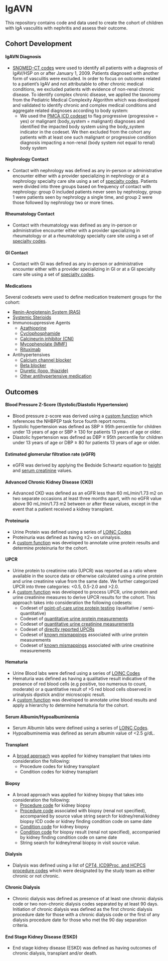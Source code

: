 # IgAVN
This repository contains code and data used to create the cohort of children with IgA vasculitis with nephritis and assess their outcome.

## Cohort Development

#### IgAVN Diagnosis
- [SNOMED-CT codes](codesets/hsp_codeset.csv) were used to identify all patients with a diagnosis of IgAV/HSP on or after January 1, 2009. Patients diagnosed with another form of vasculitis were excluded. In order to focus on outcomes related to a patient’s IgAV and not attributable to other chronic medical conditions, we excluded patients with evidence of non-renal chronic disease. To identify complex chronic disease, we applied the taxonomy from the Pediatric Medical Complexity Algorithm which was developed and validated to identify chronic and complex medical conditions and aggregate related diagnoses according to body system: 
    - We used the [PMCA ICD codeset](codesets/pmca_icd.csv) to flag progressive (progressive = yes) or malignant (body_system = malignant) diagnoses and identified the impacted body system using the body_system indicator in the codeset. We then excluded from the cohort any patients with at least one such malignant or progressive condition diagnosis impacting a non-renal (body system not equal to renal) body system

#### Nephrology Contact
- Contact with nephrology was defined as any in-person or administrative encounter either with a provider specializing in nephrology or at a nephrology specialty care site using a set of [specialty codes](codesets/nephr_specialty.csv). Patients were divided into three groups based on frequency of contact with nephrology: group 0 included patients never seen by nephrology, group 1 were patients seen by nephrology a single time, and group 2 were those followed by nephrology two or more times.

#### Rheumatology Contact
- Contact with rheumatology was defined as any in-person or administrative encounter either with a provider specializing in rheumatology or at a rheumatology specialty care site using a set of [specialty codes](codesets/rheum_codeset.csv). 

#### GI Contact
- Contact with GI was defined as any in-person or administrative encounter either with a provider specializing in GI or at a GI specialty care site using a set of [specialty codes](codesets/gi_codeset.csv). 

#### Medications
Several codesets were used to define medication treatement groups for the cohort:
 - [Renin-Angiotensin System (RAS)](codesets/raas.csv)
 - [Systemic Sterioids](codesets/steroids.csv)
 - Immunosuppressive Agents
   - [Azathioprine](codesets/azathioprine.csv)  
   - [Cyclophosphamide](codesets/cyclophosphamide.csv) 
   - [Calcineurin inhibitor (CNI)](codesets/tacrolimus_cyclosporine.csv)  
   - [Mycophenolate (MMF)](codesets/mycophenolate.csv)  
   - [Rituximab](codesets/rituximab.csv)  
 - Antihypertensives
   - [Calcium channel blocker](codesets/ccb.csv)
   - [Beta blocker](codesets/beta_blockers.csv) 
   - [Diuretic (loop, thiazide)](codesets/diuretics.csv)  
   - [Other antihypertensive medication](codesets/antihtn_rx.csv)  
  
## Outcomes

#### Blood Pressure Z-Score (Systolic/Diastolic Hypertension)
- Blood pressure z-score was derived using a [custom function](codes/cohort_bp_fun.R) which references the NHBPEP task force fourth report norms.
- Systolic hypertension was defined as SBP ≥ 95th percentile for children under 13 years of age or SBP ≥ 130 for patients 13 years of age or older. 
- Diastolic hypertension was defined as DBP ≥ 95th percentile for children under 13 years of age or DBP ≥ 80 for patients 13 years of age or older.

#### Estimated glomerular filtration rate (eGFR)
- eGFR was derived by applying the Bedside Schwartz equation to [height](codesets/height_codeset.csv) and [serum creatinine](codesets/serum_creatinine_codeset.csv) values.

#### Advanced Chronic Kidney Disease (CKD)
- Advanced CKD was defined as an eGFR less than 60 mL/min/1.73 m2 on two separate occasions at least three months apart, with no eGFR value above 90 mL/min/1.73 m2 between or after these values, except in the event that a patient received a kidney transplant.

#### Proteinuria
- Urine Protein was defined using a series of [LOINC Codes](codesets/urine_protein.csv)
- Proteinuria was defined as having ≥2+ on urinalysis.
- A [custom function](codes/cohort_proteinuria.R) was developed to annotate urine protein results and determine proteinuria for the cohort.
#### UPCR
- Urine protein to creatinine ratio (UPCR) was reported as a ratio where available in the source data or otherwise calculated using a urine protein and urine creatinine value from the same date. We further categorized UPCR into three categories: <0.5, 0.5-2.0 and >2.0.
- A [custom function](codes/cohort_upcr.R) was developed to process UPCR, urine protein and urine creatinine measures to derive UPCR results for the cohort. This approach takes into consideration the following codesets:
   - Codeset of [point-of-care urine protein testing](codesets/proteinuria_urinalysis_codeset.csv) (qualitative / semi-quantitative)
   - Codeset of [quantitative urine protein measurements](codesets/urine_protein_quant.csv)
   - Codeset of [quantitative urine creatinine measurements](codesets/urine_creatinine.csv)
   - Codeset of [directly reported UPCRs](codesets/urine_prot_creat_ratio.csv)
   - Codeset of [known mismappings](codesets/prot_cpt_loinc_mismaps.csv) associated with urine protein measurements
   - Codeset of [known mismappings](codesets/creat_cpt_loinc_mismaps.csv) associated with urine creatinine measurements    
 
#### Hematuria
-  Urine Blood labs were defined using a series of [LOINC Codes](codesets/urine_blood_codeset.csv)
-  Hematuria was defined as having a qualitative result indicative of the presence of red blood cells (e.g positive, too numerous to count, moderate) or a quantitative result of >5 red blood cells observed in urinalysis dipstick and/or microscopic result. 
-  A [custom function](codes/cohort_hematuria.R) was developed to annotate urine blood results and apply a hierarchy to determine hematuria for the cohort.

#### Serum Albumin/Hypoalbuminemia
- Serum Albumin labs were defined using a series of [LOINC Codes](codesets/serum_albumin_codeset.csv).
- Hypoalbuminemia was defined as serum albumin value of <2.5 g/dL.
#### Transplant
- A [broad approach](codesets/kidney_transplant_broad_codeset.csv) was applied for kidney transplant that takes into consideration the following:
  - Procedure codes for kidney transplant
  - Condition codes for kidney transplant
#### Biopsy
- A broad approach was applied for kidney biopsy that takes into consideration the following: 
    - [Procedure code](codesets/kidney_biopsy_proc.csv) for kidney biopsy
   - [Procedure code](codesets/biopsy_proc.csv) associated with biopsy (renal not specified), accompanied by source value string search for kidney/renal/kidney biopsy ICD code or kidney finding condition code on same date
   - [Condition code](codesets/kidney_biopsy_cond.csv) for kidney biopsy
   - [Condition code](codesets/biopsy_result_cond.csv) for biopsy result (renal not specified), accompanied by kidney finding condition code on same date
   - String search for kidney/renal biopsy in visit source value.
#### Dialysis
- Dialysis was defined using a list of [CPT4, ICD9Proc, and HCPCS procedure codes](codesets/dialysis_broad.csv) which were designated by the study team as either chronic or not chronic. 
#### Chronic Dialysis
- Chronic dialysis was defined as presence of at least one chronic dialysis code or two non-chronic dialysis codes separated by at least 90 days. Initiation of chronic dialysis was defined as the first chronic dialysis procedure date for those with a chronic dialysis code or the first of any dialysis procedure date for those who met the 90 day separation criteria. 
#### End Stage Kidney Disease (ESKD)
- End stage kidney disease (ESKD) was defined as having outcomes of chronic dialysis, transplant and/or death. 

